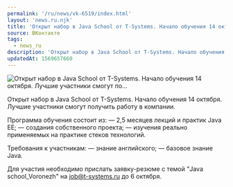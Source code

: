 ```yaml
---
permalink: '/ru/news/vk-6519/index.html'
layout: 'news.ru.njk'
title: 'Открыт набор в Java School от T-Systems. Начало обучения 14 октября. Лучшие участники смогут по…'
source: ВКонтакте
tags:
  - news_ru
description: 'Открыт набор в Java School от T-Systems. Начало обучения 14 октября. Лучшие участники смогут по…'
updatedAt: 1569657660
---
```

![Открыт набор в Java School от T-Systems. Начало обучения 14 октября. Лучшие участники смогут по…](https://sun9-34.userapi.com/impf/c853524/v853524801/1062d5/HthZ1im87pw.jpg?size=510x340&quality=96&proxy=1&sign=125709daee5eebb76eca182512eabd03&c_uniq_tag=YgmVV6T1iz5ZIomElipLJVzvflRc1vNgN-UeZBuTuMM&type=album)

Открыт набор в Java School от T-Systems. Начало обучения 14 октября. Лучшие участники смогут получить работу в компании.

Программа обучения состоит из:
— 2,5 месяцев лекций и практик Java EE;
— создания собственного проекта;
— изучения реально применяемых на практике стеков технологий.

Требования к участникам:
— знание английского;
— базовое знание Java.

Для участия необходимо прислать заявку-резюме с темой "Java school_Voronezh" на job@t-systems.ru до 6 октября.
